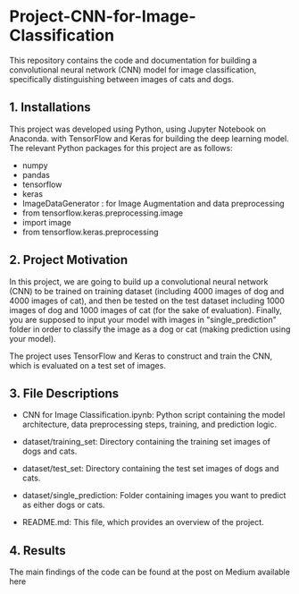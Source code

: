 # Project-CNN-for-Image-Classification

This repository contains the code and documentation for building a convolutional neural network (CNN) model for image classification, specifically distinguishing between images of cats and dogs.

## 1. Installations
This project was developed using Python, using Jupyter Notebook on Anaconda. with TensorFlow and Keras for building the deep learning model. The relevant Python packages for this project are as follows:
* numpy
* pandas
* tensorflow
* keras
* ImageDataGenerator : for Image Augmentation and data preprocessing
* from tensorflow.keras.preprocessing.image
* import image
* from tensorflow.keras.preprocessing 

## 2. Project Motivation
In this project, we are going to build up a convolutional neural network (CNN) to be trained on training dataset (including 4000 images of dog and 4000 images of cat), and then be tested on the test dataset including 1000 images of dog and 1000 images of cat (for the sake of evaluation). Finally, you are supposed to input your model with images in "single_prediction" folder in order to classify the image as a dog or cat (making prediction using your model).

The project uses TensorFlow and Keras to construct and train the CNN, which is evaluated on a test set of images.

## 3. File Descriptions
* CNN for Image Classification.ipynb: Python script containing the model architecture, data preprocessing steps, training, and prediction logic.

* dataset/training_set: Directory containing the training set images of dogs and cats.
* dataset/test_set: Directory containing the test set images of dogs and cats.
* dataset/single_prediction: Folder containing images you want to predict as either dogs or cats.
* README.md: This file, which provides an overview of the project.

## 4. Results
The main findings of the code can be found at the post on Medium available here
